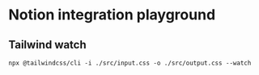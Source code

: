 # Notion integration playground

## Tailwind watch

```
npx @tailwindcss/cli -i ./src/input.css -o ./src/output.css --watch
```